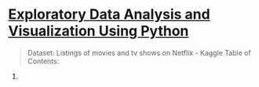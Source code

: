 # [Exploratory Data Analysis and Visualization Using Python](https://htmlpreview.github.io/?https://github.com/tedhwang007/netflix-eda/blob/main/Preview.html)
> Dataset: Listings of movies and tv shows on Netflix - Kaggle
Table of Contents:
1. 
